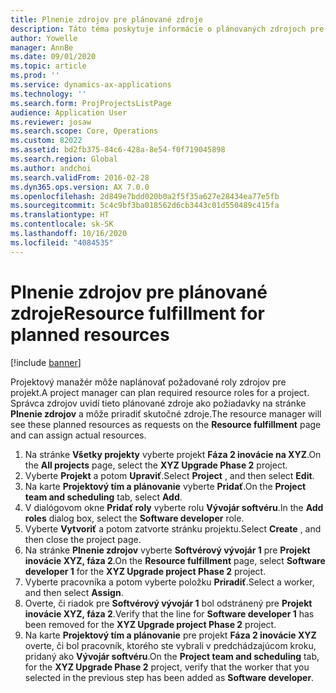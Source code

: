 ```yaml
---
title: Plnenie zdrojov pre plánované zdroje
description: Táto téma poskytuje informácie o plánovaných zdrojoch pre projekt.
author: Yowelle
manager: AnnBe
ms.date: 09/01/2020
ms.topic: article
ms.prod: ''
ms.service: dynamics-ax-applications
ms.technology: ''
ms.search.form: ProjProjectsListPage
audience: Application User
ms.reviewer: josaw
ms.search.scope: Core, Operations
ms.custom: 82022
ms.assetid: bd2fb375-84c6-428a-8e54-f0f719045898
ms.search.region: Global
ms.author: andchoi
ms.search.validFrom: 2016-02-28
ms.dyn365.ops.version: AX 7.0.0
ms.openlocfilehash: 2d849e7bdd020b0a2f5f35a627e28434ea77e5fb
ms.sourcegitcommit: 5c4c9bf3ba018562d6cb3443c01d550489c415fa
ms.translationtype: HT
ms.contentlocale: sk-SK
ms.lasthandoff: 10/16/2020
ms.locfileid: "4084535"
---
```

# <a name="resource-fulfillment-for-planned-resources"></a><span data-ttu-id="9321b-103">Plnenie zdrojov pre plánované zdroje</span><span class="sxs-lookup"><span data-stu-id="9321b-103">Resource fulfillment for planned resources</span></span>

[!include [banner](../includes/banner.md)]

<span data-ttu-id="9321b-104">Projektový manažér môže naplánovať požadované roly zdrojov pre projekt.</span><span class="sxs-lookup"><span data-stu-id="9321b-104">A project manager can plan required resource roles for a project.</span></span> <span data-ttu-id="9321b-105">Správca zdrojov uvidí tieto plánované zdroje ako požiadavky na stránke **Plnenie zdrojov** a môže priradiť skutočné zdroje.</span><span class="sxs-lookup"><span data-stu-id="9321b-105">The resource manager will see these planned resources as requests on the **Resource fulfillment** page and can assign actual resources.</span></span>

1. <span data-ttu-id="9321b-106">Na stránke **Všetky projekty** vyberte projekt **Fáza 2 inovácie na XYZ**.</span><span class="sxs-lookup"><span data-stu-id="9321b-106">On the **All projects** page, select the **XYZ Upgrade Phase 2** project.</span></span>
2. <span data-ttu-id="9321b-107">Vyberte **Projekt** a potom **Upraviť**.</span><span class="sxs-lookup"><span data-stu-id="9321b-107">Select **Project** , and then select **Edit**.</span></span>
3. <span data-ttu-id="9321b-108">Na karte **Projektový tím a plánovanie** vyberte **Pridať**.</span><span class="sxs-lookup"><span data-stu-id="9321b-108">On the **Project team and scheduling** tab, select **Add**.</span></span>
4. <span data-ttu-id="9321b-109">V dialógovom okne **Pridať roly** vyberte rolu **Vývojár softvéru**.</span><span class="sxs-lookup"><span data-stu-id="9321b-109">In the **Add roles** dialog box, select the **Software developer** role.</span></span>
5. <span data-ttu-id="9321b-110">Vyberte **Vytvoriť** a potom zatvorte stránku projektu.</span><span class="sxs-lookup"><span data-stu-id="9321b-110">Select **Create** , and then close the project page.</span></span>
6. <span data-ttu-id="9321b-111">Na stránke **Plnenie zdrojov** vyberte **Softvérový vývojár 1** pre **Projekt inovácie XYZ, fáza 2**.</span><span class="sxs-lookup"><span data-stu-id="9321b-111">On the **Resource fulfillment** page, select **Software developer 1** for the **XYZ Upgrade project Phase 2** project.</span></span>
7. <span data-ttu-id="9321b-112">Vyberte pracovníka a potom vyberte položku **Priradiť**.</span><span class="sxs-lookup"><span data-stu-id="9321b-112">Select a worker, and then select **Assign**.</span></span>
8. <span data-ttu-id="9321b-113">Overte, či riadok pre **Softvérový vývojár 1** bol odstránený pre **Projekt inovácie XYZ, fáza 2**.</span><span class="sxs-lookup"><span data-stu-id="9321b-113">Verify that the line for **Software developer 1** has been removed for the **XYZ Upgrade project Phase 2** project.</span></span>
9. <span data-ttu-id="9321b-114">Na karte **Projektový tím a plánovanie** pre projekt **Fáza 2 inovácie XYZ** overte, či bol pracovník, ktorého ste vybrali v predchádzajúcom kroku, pridaný ako **Vývojár softvéru**.</span><span class="sxs-lookup"><span data-stu-id="9321b-114">On the **Project team and scheduling** tab, for the **XYZ Upgrade Phase 2** project, verify that the worker that you selected in the previous step has been added as **Software developer**.</span></span>
